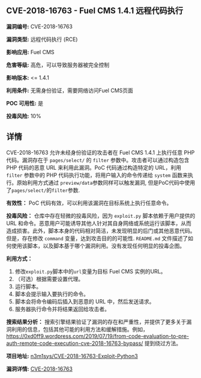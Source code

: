 ## CVE-2018-16763 - Fuel CMS 1.4.1 远程代码执行

**漏洞编号:** CVE-2018-16763

**漏洞类型:** 远程代码执行 (RCE)

**影响应用:** Fuel CMS

**危害等级:** 高危，可以导致服务器被完全控制

**影响版本:** <= 1.4.1

**利用条件:** 无需身份验证，需要网络访问Fuel CMS页面

**POC 可用性:** 是

**投毒风险:** 10%

## 详情

CVE-2018-16763 允许未经身份验证的攻击者在 Fuel CMS 1.4.1 上执行任意 PHP 代码。漏洞存在于 `pages/select/` 的 `filter` 参数中。攻击者可以通过构造包含 PHP 代码的恶意 URL 来利用此漏洞。PoC 代码通过构造特定的 URL，利用 `filter` 参数中的 PHP 代码执行功能，将用户输入的命令传递给 `system` 函数来执行。原始利用方式通过 `preview/data`参数同样可以触发漏洞, 但是PoC代码中使用了`pages/select/`的`filter`参数. 

**有效性：** PoC 代码有效，可以利用该漏洞在目标系统上执行任意命令。

**投毒风险：** 仓库中存在轻微的投毒风险，因为 `exploit.py` 脚本依赖于用户提供的 URL 和命令。恶意用户可能诱导其他人针对其自身网络或系统运行该脚本，从而造成损害。此外，脚本本身的代码相对简洁，未发现明显的后门或其他恶意代码。但是，存在修改 `command` 变量，达到攻击目的的可能性. `README.md` 文件描述了如何使用该脚本，以及脚本基于哪个漏洞利用。没有发现任何明显的投毒企图。

**利用方式：**
1.  修改`exploit.py`脚本中的`url`变量为目标 Fuel CMS 实例的URL。
2.  （可选）根据需要设置代理。
3.  运行脚本。
4.  脚本会提示输入要执行的命令。
5.  脚本会将命令编码后插入到恶意的 URL 中，然后发送请求。
6.  服务器执行命令并将结果返回给攻击者。

**搜索结果分析：** 搜索引擎结果验证了漏洞的存在和严重性，并提供了更多关于漏洞利用的信息，包括其他可能的利用方法和缓解措施。例如，https://0xd0ff9.wordpress.com/2019/07/19/from-code-evaluation-to-pre-auth-remote-code-execution-cve-2018-16763-bypass/  提到绕过方法。


**项目地址:** [n3m1sys/CVE-2018-16763-Exploit-Python3](https://github.com/n3m1sys/CVE-2018-16763-Exploit-Python3)

**漏洞详情:** [CVE-2018-16763](https://nvd.nist.gov/vuln/detail/CVE-2018-16763)